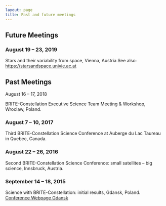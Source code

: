 ```yaml
---
layout: page
title: Past and future meetings
---
```

## Future Meetings
### August 19 – 23, 2019

Stars and their variability from space, Vienna, Austria
See also: https://starsandspace.univie.ac.at

## Past Meetings
August 16 – 17, 2018

BRITE-Constellation Executive Science Team Meeting & Workshop, Wroclaw, Poland.

### August 7 – 10, 2017

Third BRITE-Constellation Science Conference at Auberge du Lac Taureau in Quebec, Canada.

### August 22 – 26, 2016
Second BRITE-Constellation Science Conference: small satellites – big science, Innsbruck, Austria.

### September 14 – 18, 2015
Science with BRITE-Constellation: initial results, Gdansk, Poland.
[Conference Webpage Gdansk](https://www.camk.edu.pl/konferencje/brite_science/)